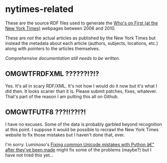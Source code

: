 nytimes-related
==

These are the source RDF files used to generate the [Who's on First (at the New
York Times)](http://aaronland.info/nytimes/related/) webpages between 2006 and
2010.

These are _not_ the actual articles as published by the New York Times but
instead the metadata about each article (authors, subjects, locations, etc.)
along with pointers to the articles themselves.

_Comprehensive documentation still needs to be written._

OMGWTFRDFXML ??????!?!?
--

Yes. It's all in scary RDF/XML. It's not how I would do it now but it's what I
did then. It looks scarier than it is. Please submit patches, fixes,
whatever. That's part of the reason I am putting this all on Github.

OMGWTFUTF8 ???!!??!?!
--

I have no excuses. Some of the data is probably garbled beyond recognition at
this point. I suppose it would be possible to recrawl the New York Times website
to fix those mistakes but I haven't done that, ever.

I'm sorry. Luminoso's [Fixing common Unicode mistakes with Python â€” after they’ve been made](http://blog.lumino.so/2012/08/20/fix-unicode-mistakes-with-python/) might fix some of the problems (maybe?) but I have not tried this yet... 
